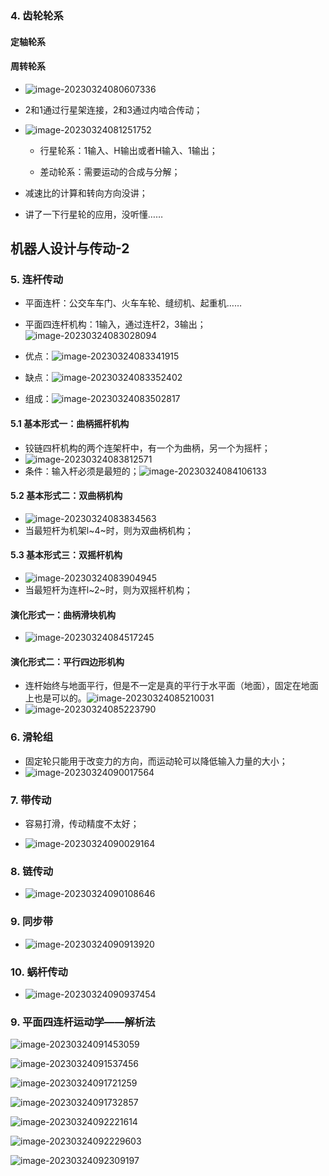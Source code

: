 
### 4. 齿轮轮系
#### 定轴轮系

#### 周转轮系
- ![image-20230324080607336](../img/3.23/image-20230324080607336.png)

- 2和1通过行星架连接，2和3通过内啮合传动；

- ![image-20230324081251752](../img/3.23/image-20230324081251752.png)

    - 行星轮系：1输入、H输出或者H输入、1输出；

    - 差动轮系：需要运动的合成与分解；


- 减速比的计算和转向方向没讲；
- 讲了一下行星轮的应用，没听懂……

## 机器人设计与传动-2

### 5. 连杆传动

- 平面连杆：公交车车门、火车车轮、缝纫机、起重机……
- 平面四连杆机构：1输入，通过连杆2，3输出；![image-20230324083028094](../img/3.23/image-20230324083028094.png)

- 优点：![image-20230324083341915](../img/3.23/image-20230324083341915.png)

- 缺点：![image-20230324083352402](../img/3.23/image-20230324083352402.png)

- 组成：![image-20230324083502817](../img/3.23/image-20230324083502817.png)

#### 5.1 基本形式一：曲柄摇杆机构

- 铰链四杆机构的两个连架杆中，有一个为曲柄，另一个为摇杆；
- ![image-20230324083812571](../img/3.23/image-20230324083812571.png)
- 条件：输入杆必须是最短的；![image-20230324084106133](../img/3.23/image-20230324084106133.png)

#### 5.2 基本形式二：双曲柄机构

- ![image-20230324083834563](../img/3.23/image-20230324083834563.png)
- 当最短杆为机架l~4~时，则为双曲柄机构；

#### 5.3 基本形式三：双摇杆机构

- ![image-20230324083904945](../img/3.23/image-20230324083904945.png)
- 当最短杆为连杆l~2~时，则为双摇杆机构；

#### 演化形式一：曲柄滑块机构

- ![image-20230324084517245](../img/3.23/image-20230324084517245.png)

#### 演化形式二：平行四边形机构

- 连杆始终与地面平行，但是不一定是真的平行于水平面（地面），固定在地面上也是可以的。![image-20230324085210031](../img/3.23/image-20230324085210031.png)
- ![image-20230324085223790](../img/3.23/image-20230324085223790.png)

### 6. 滑轮组

- 固定轮只能用于改变力的方向，而运动轮可以降低输入力量的大小；
- ![image-20230324090017564](../img/3.23/image-20230324090017564.png)

### 7. 带传动

- 容易打滑，传动精度不太好；

- ![image-20230324090029164](../img/3.23/image-20230324090029164.png)

### 8. 链传动

- ![image-20230324090108646](../img/3.23/image-20230324090108646.png)

### 9. 同步带

- ![image-20230324090913920](../img/3.23/image-20230324090913920.png)

### 10. 蜗杆传动

- ![image-20230324090937454](../img/3.23/image-20230324090937454.png)

### 9. 平面四连杆运动学——解析法

![image-20230324091453059](../img/3.23/image-20230324091453059.png)

![image-20230324091537456](../img/3.23/image-20230324091537456.png)

![image-20230324091721259](../img/3.23/image-20230324091721259.png)

![image-20230324091732857](../img/3.23/image-20230324091732857.png)

![image-20230324092221614](../img/3.23/image-20230324092221614.png)

![image-20230324092229603](../img/3.23/image-20230324092229603.png)

![image-20230324092309197](../img/3.23/image-20230324092309197.png)

